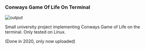 ### Conways Game Of Life On Terminal

![output](https://github.com/lastleon/CGoL-on-terminal/assets/19859326/42e35adc-c6f9-4a52-a43c-c77b31cdb6ca)

Small university project implementing Conways Game of Life on the terminal. Only tested on Linux.

(Done in 2020, only now uploaded)
